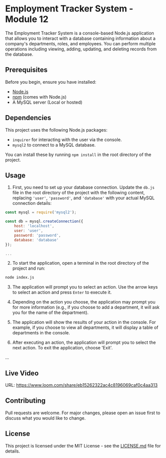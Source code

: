 # Employment Tracker System - Module 12

The Employment Tracker System is a console-based Node.js application that allows you to interact with a database containing information about a company's departments, roles, and employees. You can perform multiple operations including viewing, adding, updating, and deleting records from the database.

## Prerequisites

Before you begin, ensure you have installed:

- [Node.js](https://nodejs.org/)
- [npm](https://www.npmjs.com/get-npm) (comes with Node.js)
- A MySQL server (Local or hosted)

## Dependencies

This project uses the following Node.js packages:

- `inquirer` for interacting with the user via the console.
- `mysql2` to connect to a MySQL database.

You can install these by running `npm install` in the root directory of the project.

## Usage

1. First, you need to set up your database connection. Update the `db.js` file in the root directory of the project with the following content, replacing `'user'`, `'password'`, and `'database'` with your actual MySQL connection details:

```javascript
const mysql = require('mysql2');

const db = mysql.createConnection({
    host: 'localhost',
    user: 'user',
    password: 'password',
    database: 'database'
});

...
```

2. To start the application, open a terminal in the root directory of the project and run:

```bash
node index.js
```

3. The application will prompt you to select an action. Use the arrow keys to select an action and press `Enter` to execute it.

4. Depending on the action you choose, the application may prompt you for more information (e.g., if you choose to add a department, it will ask you for the name of the department).

5. The application will show the results of your action in the console. For example, if you choose to view all departments, it will display a table of departments in the console.

6. After executing an action, the application will prompt you to select the next action. To exit the application, choose 'Exit'.

... 

## Live Video
URL: https://www.loom.com/share/eb15262322ac4c8196069caf0c4aa313


## Contributing

Pull requests are welcome. For major changes, please open an issue first to discuss what you would like to change.

## License

This project is licensed under the MIT License - see the [LICENSE.md](LICENSE.md) file for details.
